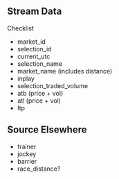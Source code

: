 

## Stream Data

Checklist

- market_id
- selection_id
- current_utc
- selection_name
- market_name (includes distance)
- inplay
- selection_traded_volume
- atb (price + vol)
- atl (price + vol)
- ltp


## Source Elsewhere

- trainer
- jockey
- barrier
- race_distance?